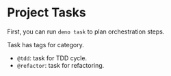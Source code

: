 # Project Tasks

First, you can run `deno task` to plan orchestration steps.

Task has tags for category.

- `@tdd`: task for TDD cycle.
- `@refactor`: task for refactoring.
